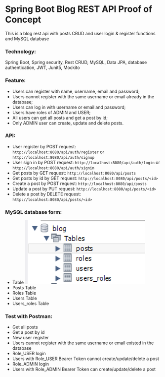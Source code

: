 # Spring Boot Blog REST API Proof of Concept
This is a blog rest api with posts CRUD and user login & register functions and MySQL database

### Technology: 
Spring Boot, Spring security, Rest CRUD, MySQL, Data JPA, database authentication, JWT, Junit5, Mockito 

### Feature:
- Users can register with name, username, email and password;
- Users cannot register with the same username or email already in the database;
- Users can log in with username or email and password;
- Users have roles of ADMIN and USER;
- All users can get all posts and get a post by id;
- Only ADMIN user can create, update and delete posts.

### API:
- User register by POST request:
`http://localhost:8080/api/auth/register`
or
`http://localhost:8080/api/auth/signup`
- User sign in by POST request:
`http://localhost:8080/api/auth/login`
or
`http://localhost:8080/api/auth/signin`
- Get posts by GET request:
`http://localhost:8080/api/posts`
- Get posts by id by GET request:
`http://localhost:8080/api/posts/<id>`
- Create a post by POST request:
`http://localhost:8080/api/posts`
- Update a post by PUT request:
`http://localhost:8080/api/posts/<id>`
- Delete a post by DELETE request:
`http://localhost:8080/api/posts/<id>`

### MySQL database form:
- Table
![table](https://github.com/Mengzhe-Madeline-Zhang/Springboot_POC_Project/blob/cd8a5920247e83dc55a2cd440b4a78f32e82e0ec/img/Table.png)
- Posts Table
- Roles Table
- Users Table
- Users_roles Table
### Test with Postman:
- Get all posts
- Get a post by id
- New user register
- Users cannot register with the same username or email existed in the database
- Role_USER login
- Users with Role_USER Bearer Token cannot create/update/delete a post
- Role_ADMIN login
- Users with Role_ADMIN Bearer Token can create/update/delete a post
